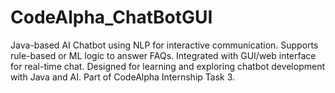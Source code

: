 # CodeAlpha_ChatBotGUI
Java-based AI Chatbot using NLP for interactive communication. Supports rule-based or ML logic to answer FAQs. Integrated with GUI/web interface for real-time chat. Designed for learning and exploring chatbot development with Java and AI. Part of CodeAlpha Internship Task 3.
